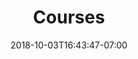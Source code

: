 ---
title: "Courses"
date: 2018-10-03T16:43:47-07:00
draft: false

description: DIESMO 5 has taken the time to talk with industry professionals and universities to determine which tools, frameworks, and languages are actually being used. this way students can better decide what they should learn to become software engineers, computer scientists, & computer engineers.
---